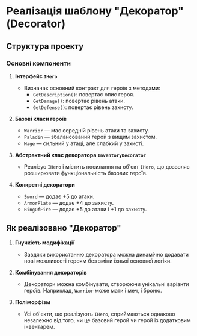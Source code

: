 ﻿# Реалізація шаблону "Декоратор" (Decorator)

## Структура проекту

### Основні компоненти

1. **Інтерфейс `IHero`**  
   - Визначає основний контракт для героїв з методами:
     - `GetDescription()`: повертає опис героя.
     - `GetDamage()`: повертає рівень атаки.
     - `GetDefense()`: повертає рівень захисту.

2. **Базові класи героїв**  
   - `Warrior` — має середній рівень атаки та захисту.
   - `Paladin` — збалансований герой з вищим захистом.
   - `Mage` — сильний у атаці, але слабкий у захисті.

3. **Абстрактний клас декоратора `InventoryDecorator`**  
   - Реалізує `IHero` і містить посилання на об'єкт `IHero`, що дозволяє розширювати функціональність базових героїв.

4. **Конкретні декоратори**  
   - `Sword` — додає +5 до атаки.
   - `ArmorPlate` — додає +4 до захисту.
   - `RingOfFire` — додає +5 до атаки і +1 до захисту.

## Як реалізовано "Декоратор"

1. **Гнучкість модифікації**  
   - Завдяки використанню декоратора можна динамічно додавати нові можливості героям без зміни їхньої основної логіки.

2. **Комбінування декораторів**  
   - Декоратори можна комбінувати, створюючи унікальні варіанти героїв. Наприклад, `Warrior` може мати і меч, і броню.

3. **Поліморфізм**  
   - Усі об'єкти, що реалізують `IHero`, сприймаються однаково незалежно від того, чи це базовий герой чи герой із додатковим інвентарем.

